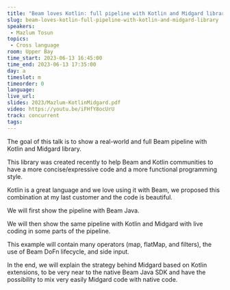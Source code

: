 ```yaml
---
title: "Beam loves Kotlin: full pipeline with Kotlin and Midgard library"
slug: beam-loves-kotlin-full-pipeline-with-kotlin-and-midgard-library
speakers:
 - Mazlum Tosun
topics:
 - Cross language
room: Upper Bay
time_start: 2023-06-13 16:45:00
time_end: 2023-06-13 17:35:00
day: a
timeslot: m
timeorder: 0
language: 
live_url: 
slides: 2023/Mazlum-KotlinMidgard.pdf
video: https://youtu.be/iFHfY8ocUrU
track: concurrent
tags:
---
```


The goal of this talk is to show a real-world and full Beam pipeline with Kotlin and Midgard library.

This library was created recently to help Beam and Kotlin communities to have a more concise/expressive code and a more functional programming style.

Kotlin is a great language and we love using it with Beam, we proposed this combination at my last customer and the code is beautiful.

We will first show the pipeline with Beam Java.

We will then show the same pipeline with Kotlin and Midgard with live coding in some parts of the pipeline.

This example will contain many operators (map, flatMap, and filters), the use of Beam DoFn lifecycle, and side input.

In the end, we will explain the strategy behind Midgard based on Kotlin extensions, to be very near to the native Beam Java SDK and have the possibility to mix very easily Midgard code with native code.